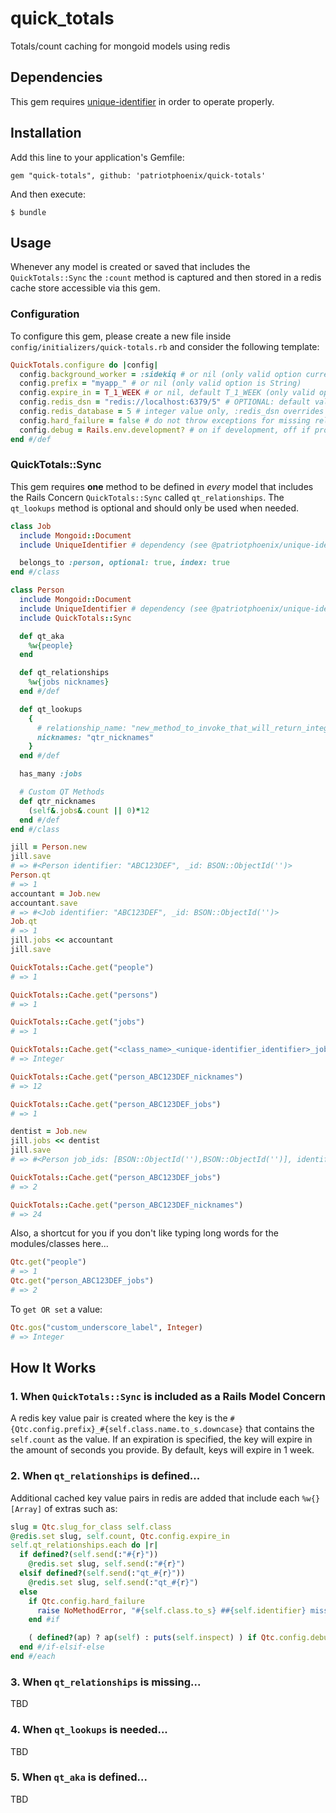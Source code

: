 # quick_totals

Totals/count caching for mongoid models using redis

## Dependencies

This gem requires [unique-identifier](https://github.com/patriotphoenix/unique-identifier) in order to operate properly.

## Installation

Add this line to your application's Gemfile:

    gem "quick-totals", github: 'patriotphoenix/quick-totals'

And then execute:

    $ bundle

## Usage

Whenever any model is created or saved that includes the `QuickTotals::Sync` the `:count` method is captured and then stored in a redis cache store accessible via this gem.

### Configuration

To configure this gem, please create a new file inside `config/initializers/quick-totals.rb` and consider the following template: 

```ruby
QuickTotals.configure do |config| 
  config.background_worker = :sidekiq # or nil (only valid option currently is :sidekiq)
  config.prefix = "myapp_" # or nil (only valid option is String)
  config.expire_in = T_1_WEEK # or nil, default T_1_WEEK (only valid option is an Integer representing seconds)
  config.redis_dsn = "redis://localhost:6379/5" # OPTIONAL: default value is "redis://localhost:6379/5"
  config.redis_database = 5 # integer value only, :redis_dsn overrides configuration
  config.hard_failure = false # do not throw exceptions for missing relationship lookup helper method definitions
  config.debug = Rails.env.development? # on if development, off if production or test
end #/def
```

### QuickTotals::Sync

This gem requires **one** method to be defined in _every_ model that includes the Rails Concern `QuickTotals::Sync` called `qt_relationships`. The `qt_lookups` method is optional and should only be used when needed.

```ruby
class Job
  include Mongoid::Document
  include UniqueIdentifier # dependency (see @patriotphoenix/unique-identifier)

  belongs_to :person, optional: true, index: true
end #/class

class Person 
  include Mongoid::Document
  include UniqueIdentifier # dependency (see @patriotphoenix/unique-identifier)
  include QuickTotals::Sync

  def qt_aka
    %w{people}
  end

  def qt_relationships
    %w{jobs nicknames}
  end #/def

  def qt_lookups
    {
      # relationship_name: "new_method_to_invoke_that_will_return_integer"
      nicknames: "qtr_nicknames"
    }
  end #/def

  has_many :jobs

  # Custom QT Methods
  def qtr_nicknames
    (self&.jobs&.count || 0)*12
  end #/def
end #/class

jill = Person.new
jill.save
# => #<Person identifier: "ABC123DEF", _id: BSON::ObjectId('')>
Person.qt
# => 1
accountant = Job.new
accountant.save
# => #<Job identifier: "ABC123DEF", _id: BSON::ObjectId('')>
Job.qt
# => 1
jill.jobs << accountant
jill.save

QuickTotals::Cache.get("people")
# => 1

QuickTotals::Cache.get("persons")
# => 1

QuickTotals::Cache.get("jobs")
# => 1

QuickTotals::Cache.get("<class_name>_<unique-identifier_identifier>_jobs")
# => Integer

QuickTotals::Cache.get("person_ABC123DEF_nicknames")
# => 12

QuickTotals::Cache.get("person_ABC123DEF_jobs")
# => 1

dentist = Job.new
jill.jobs << dentist
jill.save
# => #<Person job_ids: [BSON::ObjectId(''),BSON::ObjectId('')], identifier: "ABC123DEG", _id: BSON::ObjectId('')>

QuickTotals::Cache.get("person_ABC123DEF_jobs")
# => 2

QuickTotals::Cache.get("person_ABC123DEF_nicknames")
# => 24
```

Also, a shortcut for you if you don't like typing long words for the modules/classes here...

```ruby
Qtc.get("people")
# => 1
Qtc.get("person_ABC123DEF_jobs")
# => 2
```

To `get OR set` a value: 

```ruby
Qtc.gos("custom_underscore_label", Integer)
# => Integer
```

## How It Works

### 1. When `QuickTotals::Sync` is included as a Rails Model Concern

A redis key value pair is created where the key is the `#{Qtc.config.prefix}_#{self.class.name.to_s.downcase}` that contains the `self.count` as the value. If an expiration is specified, the key will expire in the amount of seconds you provide. By default, keys will expire in 1 week.

### 2. When `qt_relationships` is defined...

Additional cached key value pairs in redis are added that include each `%w{} [Array]` of extras such as: 

```ruby
slug = Qtc.slug_for_class self.class
@redis.set slug, self.count, Qtc.config.expire_in
self.qt_relationships.each do |r|
  if defined?(self.send(:"#{r}"))
    @redis.set slug, self.send(:"#{r}")
  elsif defined?(self.send(:"qt_#{r}"))
    @redis.set slug, self.send(:"qt_#{r}")
  else
    if Qtc.config.hard_failure
      raise NoMethodError, "#{self.class.to_s} ##{self.identifier} missing :qt_#{r}"
    end #if

    ( defined?(ap) ? ap(self) : puts(self.inspect) ) if Qtc.config.debug
  end #/if-elsif-else
end #/each
```

### 3. When `qt_relationships` is missing...

TBD

### 4. When `qt_lookups` is needed...

TBD

### 5. When `qt_aka` is defined...

TBD




